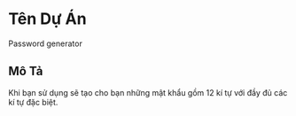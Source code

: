 # Tên Dự Án
Password generator

## Mô Tả
Khi bạn sử dụng sẽ tạo cho bạn những mật khẩu gồm 12 kí tự với đầy đủ các kí tự đặc biệt.
